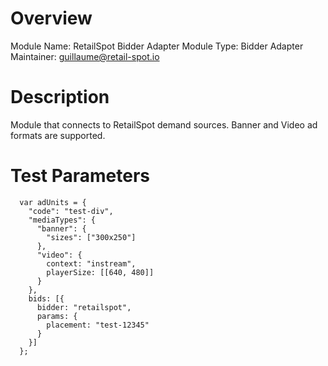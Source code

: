 # Overview

Module Name: RetailSpot Bidder Adapter
Module Type: Bidder Adapter
Maintainer: guillaume@retail-spot.io

# Description

Module that connects to RetailSpot demand sources.
Banner and Video ad formats are supported.

# Test Parameters
```
  var adUnits = {
    "code": "test-div",
    "mediaTypes": {
      "banner": {
        "sizes": ["300x250"]
      },
      "video": {
        context: "instream",
        playerSize: [[640, 480]]
      }
    },
    bids: [{
      bidder: "retailspot",
      params: {
        placement: "test-12345"
      }
    }]
  };
```
